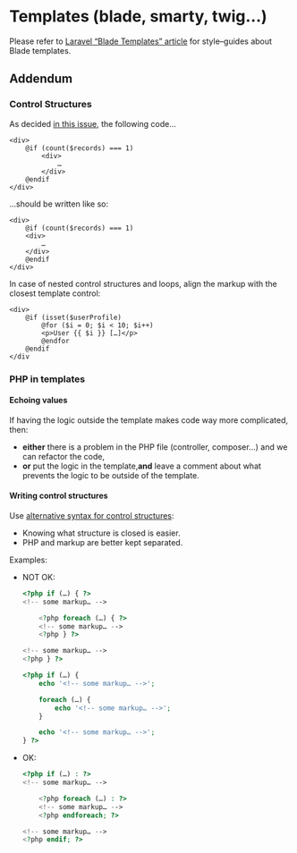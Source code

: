 # Templates (blade, smarty, twig…)

Please refer to [Laravel “Blade Templates” article](http://laravel.com/docs/5.1/blade)
for style–guides about Blade templates.


## Addendum

### Control Structures

As decided [in this issue](https://github.com/juwai/juwai-admin/issues/394#event-437311821), the following code…

```blade
<div>
    @if (count($records) === 1)
        <div>
            …
        </div>
    @endif
</div>
```
…should be written like so:

```blade
<div>
    @if (count($records) === 1)
    <div>
        …
    </div>
    @endif
</div>
```

In case of nested control structures and loops, align the markup with the closest template control:
```blade
<div>
    @if (isset($userProfile)
        @for ($i = 0; $i < 10; $i++)
        <p>User {{ $i }} […]</p>
        @endfor
    @endif
</div
```


### PHP in templates

#### Echoing values

If having the logic outside the template makes code way more complicated, then:
- ​**either**​ there is a problem in the PHP file (controller, composer…) and we can refactor the code,
- ​**or**​ put the logic in the template, ​**and**​ leave a comment about what prevents the logic to be outside of the template.

#### Writing control structures

Use [alternative syntax for control structures](http://php.net/manual/en/control-structures.alternative-syntax.php):

- Knowing what structure is closed is easier.
- PHP and markup are better kept separated.

Examples:

* NOT OK:

    ```php
    <?php if (…) { ?>
    <!-- some markup… -->

        <?php foreach (…) { ?>
        <!-- some markup… -->
        <?php } ?>

    <!-- some markup… -->
    <?php } ?>
    ```

    ```php
    <?php if (…) {
        echo '<!-- some markup… -->';

        foreach (…) {
            echo '<!-- some markup… -->';
        }

        echo '<!-- some markup… -->';
    } ?>
    ```

* OK:

    ```php
    <?php if (…) : ?>
    <!-- some markup… -->

        <?php foreach (…) : ?>
        <!-- some markup… -->
        <?php endforeach; ?>

    <!-- some markup… -->
    <?php endif; ?>
    ```
